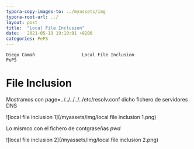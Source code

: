 ```yaml
---
typora-copy-images-to: ../myassets/img
typora-root-url: ../
layout: post
title:  "Local File Inclusion"
date:   2021-05-19 19:19:01 +0200
categories: PePS
---
```


    Diego Camañ              	 Local File Inclusion 	                       PePS   

#                                                                                       File Inclusion



Mostramos con page=../../../../../etc/resolv.conf dicho fichero de servidores DNS

![local file inclusion 1](/myassets/img/local file inclusion 1.png)



Lo mismco con el fichero de contgraseñas *pwd*

![local file inclusion 2](/myassets/img/local file inclusion 2.png)
